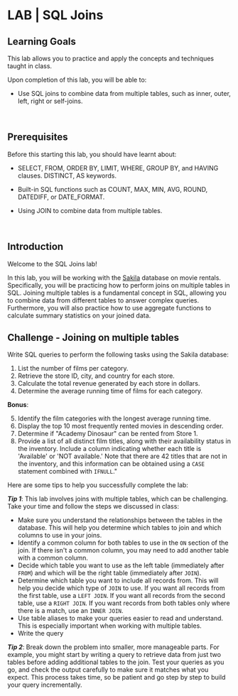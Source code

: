 # LAB | SQL Joins

<summary>
    <h2>Learning Goals</h2>
</summary>

  This lab allows you to practice and apply the concepts and techniques taught in class. 

  Upon completion of this lab, you will be able to:
  
- Use SQL joins to combine data from multiple tables, such as inner, outer, left, right or self-joins.

  <br>
<summary>
<h2>Prerequisites</h2>
</summary>

Before this starting this lab, you should have learnt about:

- SELECT, FROM, ORDER BY, LIMIT, WHERE, GROUP BY, and HAVING clauses. DISTINCT, AS keywords.
- Built-in SQL functions such as COUNT, MAX, MIN, AVG, ROUND, DATEDIFF, or DATE_FORMAT.
- Using JOIN to combine data from multiple tables.
 
  <br>

## Introduction

Welcome to the SQL Joins lab!

In this lab, you will be working with the [Sakila](https://dev.mysql.com/doc/sakila/en/) database on movie rentals. Specifically, you will be practicing how to perform joins on multiple tables in SQL. Joining multiple tables is a fundamental concept in SQL, allowing you to combine data from different tables to answer complex queries.  Furthermore, you will also practice how to use aggregate functions to calculate summary statistics on your joined data.


## Challenge - Joining on multiple tables

Write SQL queries to perform the following tasks using the Sakila database:


1. List the number of films per category.
2. Retrieve the store ID, city, and country for each store.
3.  Calculate the total revenue generated by each store in dollars.
4.  Determine the average running time of films for each category.


**Bonus**:

5.  Identify the film categories with the longest average running time.
6.  Display the top 10 most frequently rented movies in descending order.
7. Determine if "Academy Dinosaur" can be rented from Store 1.
8. Provide a list of all distinct film titles, along with their availability status in the inventory. Include a column indicating whether each title is 'Available' or 'NOT available.' Note that there are 42 titles that are not in the inventory, and this information can be obtained using a `CASE` statement combined with `IFNULL`."

Here are some tips to help you successfully complete the lab:

***Tip 1***: This lab involves joins with multiple tables, which can be challenging. Take your time and follow the steps we discussed in class:

- Make sure you understand the relationships between the tables in the database. This will help you determine which tables to join and which columns to use in your joins.
- Identify a common column for both tables to use in the `ON` section of the join. If there isn't a common column, you may need to add another table with a common column.
- Decide which table you want to use as the left table (immediately after `FROM`) and which will be the right table (immediately after `JOIN`).
- Determine which table you want to include all records from. This will help you decide which type of `JOIN` to use. If you want all records from the first table, use a `LEFT JOIN`. If you want all records from the second table, use a `RIGHT JOIN`. If you want records from both tables only where there is a match, use an `INNER JOIN`.
- Use table aliases to make your queries easier to read and understand. This is especially important when working with multiple tables.
- Write the query

***Tip 2***: Break down the problem into smaller, more manageable parts. For example, you might start by writing a query to retrieve data from just two tables before adding additional tables to the join. Test your queries as you go, and check the output carefully to make sure it matches what you expect. This process takes time, so be patient and go step by step to build your query incrementally.
